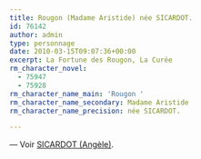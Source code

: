 ```yaml
---
title: Rougon (Madame Aristide) née SICARDOT.
id: 76142
author: admin
type: personnage
date: 2010-03-15T09:07:36+00:00
excerpt: La Fortune des Rougon, La Curée
rm_character_novel:
  - 75947
  - 75928
rm_character_name_main: 'Rougon '
rm_character_name_secondary: Madame Aristide
rm_character_name_precision: née SICARDOT.

---
```

— Voir <a href="#/personnage/sicardot-angele" target="_self">SICARDOT (Angèle)</a>.